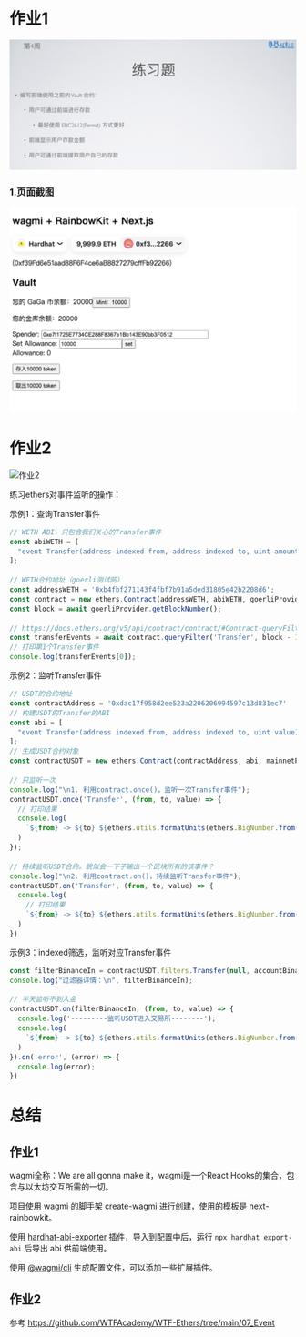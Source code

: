 # 作业1
![作业1](./homework1.png)

### 1.页面截图
![页面截图](./homework1-img1.png)


# 作业2
![作业2](./homework2.png)

练习ethers对事件监听的操作：

示例1：查询Transfer事件
```js
// WETH ABI，只包含我们关心的Transfer事件
const abiWETH = [
  "event Transfer(address indexed from, address indexed to, uint amount)"
];

// WETH合约地址（goerli测试网）
const addressWETH = '0xb4fbf271143f4fbf7b91a5ded31805e42b2208d6';
const contract = new ethers.Contract(addressWETH, abiWETH, goerliProvider);
const block = await goerliProvider.getBlockNumber();

// https://docs.ethers.org/v5/api/contract/contract/#Contract-queryFilter
const transferEvents = await contract.queryFilter('Transfer', block - 10, block);
// 打印第1个Transfer事件
console.log(transferEvents[0]);
```

示例2：监听Transfer事件

```js
// USDT的合约地址
const contractAddress = '0xdac17f958d2ee523a2206206994597c13d831ec7'
// 构建USDT的Transfer的ABI
const abi = [
  "event Transfer(address indexed from, address indexed to, uint value)"
];
// 生成USDT合约对象
const contractUSDT = new ethers.Contract(contractAddress, abi, mainnetProvider);

// 只监听一次
console.log("\n1. 利用contract.once()，监听一次Transfer事件");
contractUSDT.once('Transfer', (from, to, value) => {
  // 打印结果
  console.log(
    `${from} -> ${to} ${ethers.utils.formatUnits(ethers.BigNumber.from(value), 6)}`
  )
});

// 持续监听USDT合约。貌似会一下子输出一个区块所有的该事件？
console.log("\n2. 利用contract.on()，持续监听Transfer事件");
contractUSDT.on('Transfer', (from, to, value) => {
  console.log(
    // 打印结果
    `${from} -> ${to} ${ethers.utils.formatUnits(ethers.BigNumber.from(value), 6)}`
  )
})
```

示例3：indexed筛选，监听对应Transfer事件
```js
const filterBinanceIn = contractUSDT.filters.Transfer(null, accountBinance); // 带有过滤的事件搜索，这里没有指定区块范围？
console.log("过滤器详情：\n", filterBinanceIn);

// 半天监听不到入金
contractUSDT.on(filterBinanceIn, (from, to, value) => {
  console.log('---------监听USDT进入交易所--------');
  console.log(
    `${from} -> ${to} ${ethers.utils.formatUnits(ethers.BigNumber.from(value), 6)}`
  )
}).on('error', (error) => {
  console.log(error);
})
```
# 总结

## 作业1
wagmi全称：We are all gonna make it，wagmi是一个React Hooks的集合，包含与以太坊交互所需的一切。

项目使用 wagmi 的脚手架 [create-wagmi](https://github.com/wagmi-dev/create-wagmi) 进行创建，使用的模板是 next-rainbowkit。

使用 [hardhat-abi-exporter](https://www.npmjs.com/package/hardhat-abi-exporter) 插件，导入到配置中后，运行 `npx hardhat export-abi` 后导出 abi 供前端使用。

使用 [@wagmi/cli](https://wagmi.sh/cli/getting-started) 生成配置文件，可以添加一些扩展插件。

## 作业2

参考 https://github.com/WTFAcademy/WTF-Ethers/tree/main/07_Event